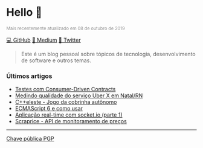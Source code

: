 # Hello 🤠

<small style="color: #919191;">Mais recentemente atualizado em 08 de outubro de 2019</small>

[💻 GitHub](https://github.com/mrmorais) [📗 Medium](https://medium.com/@mrmorais) [🥚 Twitter](https://twitter.com/maradona_)

> Este é um blog pessoal sobre tópicos de tecnologia, desenvolvimento de software e outros temas.

### Últimos artigos
- [Testes com Consumer-Driven Contracts](/Testes-com-Consumer-Driven-Contracts)
- [Medindo qualidade do serviço Uber X em Natal/RN](/Medindo-qualidade-do-servico-Uber-X-em-Natal-RN)
- [C++eleste - Jogo da cobrinha autônomo](/C-eleste-Jogo-da-cobrinha-autonomo)
- [ECMAScript 6 e como usar](/ecmascript-6-e-como-usar)
- [Aplicação real-time com socket.io (parte 1)](/Aplicacao-real-time-com-socket-io-pt-1)
- [Scraprice - API de monitoramento de preços](/Scraprice-API-de-monitoramento-de-precos)
<hr/>

[Chave pública PGP](https://memoria.rnp.br/keyserver/pks/lookup?op=get&search=0xFBDCA2B3416F99AC)